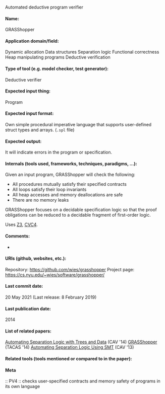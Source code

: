 Automated deductive program verifier

#### Name:
GRASShopper

#### Application domain/field:
Dynamic allocation
Data structures
Separation logic
Functional correctness
Heap manipulating programs
Deductive verification

#### Type of tool (e.g. model checker, test generator):
Deductive verifier

#### Expected input thing:
Program

#### Expected input format:
Own simple procedural imperative language that supports user-defined struct types and arrays. (`.spl` file)

#### Expected output:
It will indicate errors in the program or specification.

#### Internals (tools used, frameworks, techniques, paradigms, ...):
Given an input program, GRASShopper will check the following:
- All procedures mutually satisfy their specified contracts
- All loops satisfy their loop invariants
- All heap accesses and memory deallocations are safe
- There are no memory leaks

GRASShopper focuses on a decidable specification logic so that the proof obligations can be reduced to a decidable fragment of first-order logic.

Uses [Z3](Solvers/SMT/Z3.md), [CVC4](Solvers/SMT/CVC4.md).

#### Comments:
-

#### URIs (github, websites, etc.):
Repository: https://github.com/wies/grasshopper
Project page: https://cs.nyu.edu/~wies/software/grasshopper/

#### Last commit date:
20 May 2021
(Last release: 8 February 2019)

#### Last publication date:
2014

#### List of related papers:
[Automating Separation Logic with Trees and Data](https://doi.org/10.1007/978-3-319-08867-9_47) (CAV '14)
[GRASShopper](https://doi.org/10.1007/978-3-642-54862-8_9) (TACAS '14)
[Automating Separation Logic Using SMT](https://doi.org/10.1007/978-3-642-39799-8_54) (CAV '13)

#### Related tools (tools mentioned or compared to in the paper):

#### Meta
:: PV4 :: checks user-specified contracts and memory safety of programs in its own language
